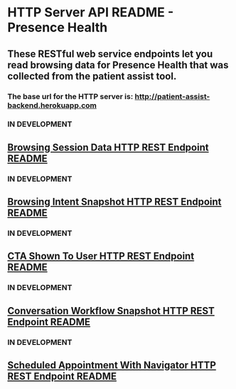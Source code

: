# HTTP Server API README - Presence Health
## These RESTful web service endpoints let you read browsing data for Presence Health that was collected from the patient assist tool.
### The base url for the HTTP server is: http://patient-assist-backend.herokuapp.com

### IN DEVELOPMENT
## [Browsing Session Data HTTP REST Endpoint README](browsing_session_data_HTTP_REST_endpoint_README.md)

### IN DEVELOPMENT
## [Browsing Intent Snapshot HTTP REST Endpoint README](browsing_intent_snapshot_HTTP_REST_endpoint_README.md)

### IN DEVELOPMENT
## [CTA Shown To User HTTP REST Endpoint README](cta_shown_to_user_HTTP_REST_endpoint_README.md)

### IN DEVELOPMENT
## [Conversation Workflow Snapshot HTTP REST Endpoint README](conversation_workflow_snapshot_HTTP_REST_endpoint_README.md)

### IN DEVELOPMENT
## [Scheduled Appointment With Navigator HTTP REST Endpoint README](scheduled_appointment_with_navigator_HTTP_REST_endpoint_README.md)
